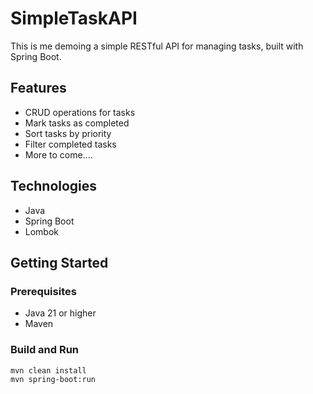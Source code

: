 # SimpleTaskAPI

This is me demoing a simple RESTful API for managing tasks, built with Spring Boot.

## Features

- CRUD operations for tasks
- Mark tasks as completed
- Sort tasks by priority
- Filter completed tasks
- More to come....

## Technologies

- Java
- Spring Boot
- Lombok

## Getting Started

### Prerequisites

- Java 21 or higher
- Maven

### Build and Run

```sh
mvn clean install
mvn spring-boot:run
```